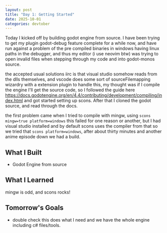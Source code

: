 ```yaml
---
layout: post
title: "Day 1: Getting Started"
date: 2025-10-01
categories: devtober
---
```

Today I kicked off by building godot engine from source.
I have been trying to get my plugin godot-debug feature complete for a while now, and have run against a problem of the pre compiled binaries in windows having linux paths in the debugger, and thus my editor (i use neovim btw) was trying to open invalid files when stepping through my code and into godot-monos source.

the accepted usual solutions iirc is that visual studio somehow reads from the dlls themselves, and vscode does some sort of sourceFilemapping wizardry with a extension plugin to handle this, my thought was if I compile the engine I'll get the source code, so I followed the guide here https://docs.godotengine.org/en/4.4/contributing/development/compiling/index.html and got started setting up scons. After that I cloned the godot source, and read through the docs.

the first problem came when I tried to compile with mingw, using `scons mingw=true platform=windows` this failed for one reason or another, but I had visual studio installed and by default scons uses the compiler from that so we tried that `scons platform=windows`, after about thirty minutes and another anime episode down we had a build.

## What I Built
- Godot Engine from source

## What I Learned
mingw is odd, and scons rocks!

## Tomorrow's Goals
- double check this does what I need and we have the whole engine including c# files/tools.

